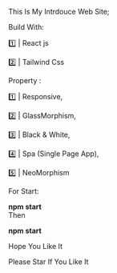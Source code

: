 This Is My Intrdouce Web Site;

Build With:

1️⃣ | React js

2️⃣ | Tailwind Css

Property :

1️⃣ | Responsive,

2️⃣ | GlassMorphism,

3️⃣ | Black & White,

4️⃣ | Spa (Single Page App),

5️⃣ | NeoMorphism

For Start:

<div style="backgroun-color:#111 ; color:"#ffff"> 
<b> npm start </b>
</div>
Then 

<b>  npm start   </b>


Hope You Like It 

Please Star If You Like It 
